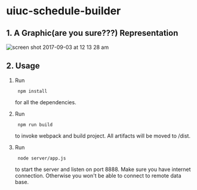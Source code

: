 # uiuc-schedule-builder
## 1. A Graphic(are you sure???) Representation
![screen shot 2017-09-03 at 12 13 28 am](https://user-images.githubusercontent.com/20941623/30000803-06972bd4-903e-11e7-9edd-0359b2fed1dd.png)

## 2. Usage

1. Run
			
		npm install
	
	for all the dependencies.
	
2. Run

		npm run build
		
	to invoke webpack and build project. All artifacts will be moved to /dist.
	
3. Run

		node server/app.js
		
	to start the server and listen on port 8888. Make sure you have internet connection. Otherwise you won't be able to connect to remote data base.